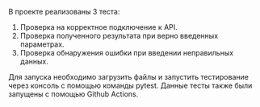В проекте реализованы 3 теста:

1. Проверка на корректное подключение к API.
2. Проверка полученного результата при верно введенных параметрах.
3. Проверка обнаружения ошибки при введении неправильных данных.

Для запуска необходимо загрузить файлы и запустить тестирование через консоль с помощью команды 
pytest. Данные тесты также были запущены с помощью Github Actions.
